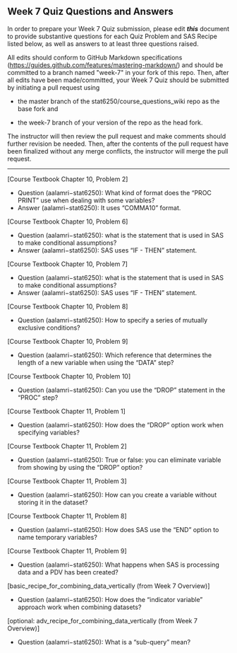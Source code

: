 ## Week 7 Quiz Questions and Answers

In order to prepare your Week 7 Quiz submission, please edit ***this*** document to provide substantive questions for each Quiz Problem and SAS Recipe listed below, as well as answers to at least three questions raised.

All edits should conform to GitHub Markdown specifications (https://guides.github.com/features/mastering-markdown/) and should be committed to a branch named "week-7" in your fork of this repo. Then, after all edits have been made/committed, your Week 7 Quiz should be submitted by initiating a pull request using

- the master branch of the stat6250/course_questions_wiki repo as the base fork and

- the week-7 branch of your version of the repo as the head fork.

The instructor will then review the pull request and make comments should further revision be needed. Then, after the contents of the pull request have been finalized without any merge conflicts, the instructor will merge the pull request.

********************************************************************************



[Course Textbook Chapter 10, Problem 2]

* Question (aalamri−stat6250): What kind of format does the “PROC PRINT” use when dealing with some variables?
* Answer (aalamri−stat6250):  It uses “COMMA10” format.



[Course Textbook Chapter 10, Problem 6]

* Question (aalamri−stat6250):  what is the statement that is used in SAS to make conditional assumptions? 
* Answer (aalamri−stat6250):  SAS uses “IF - THEN” statement.



[Course Textbook Chapter 10, Problem 7]

* Question (aalamri−stat6250):  what is the statement that is used in SAS to make conditional assumptions? 
* Answer (aalamri−stat6250):  SAS uses “IF - THEN” statement.



[Course Textbook Chapter 10, Problem 8]

* Question (aalamri−stat6250): How to specify a series of mutually exclusive conditions?


[Course Textbook Chapter 10, Problem 9]

* Question (aalamri−stat6250): Which reference that determines the length of a new variable when using the “DATA” step?


[Course Textbook Chapter 10, Problem 10]

* Question (aalamri−stat6250): Can you use the “DROP” statement in the “PROC” step?


[Course Textbook Chapter 11, Problem 1]

* Question (aalamri−stat6250):  How does the “DROP” option work when specifying variables?


[Course Textbook Chapter 11, Problem 2]

* Question (aalamri−stat6250): True or false: you can eliminate variable from showing by using the “DROP” option?


[Course Textbook Chapter 11, Problem 3]

* Question (aalamri−stat6250):   How can you create a variable without storing it in the dataset?


[Course Textbook Chapter 11, Problem 8]

* Question (aalamri−stat6250):   How does SAS use the “END” option to name temporary variables?

[Course Textbook Chapter 11, Problem 9]

* Question (aalamri−stat6250): What happens when SAS is processing data and a PDV has been created?

[basic_recipe_for_combining_data_vertically (from Week 7 Overview)]

* Question (aalamri−stat6250):   How does the “indicator variable” approach work when combining datasets?

[optional: adv_recipe_for_combining_data_vertically (from Week 7 Overview)]

* Question (aalamri−stat6250):   What is a “sub-query” mean?
